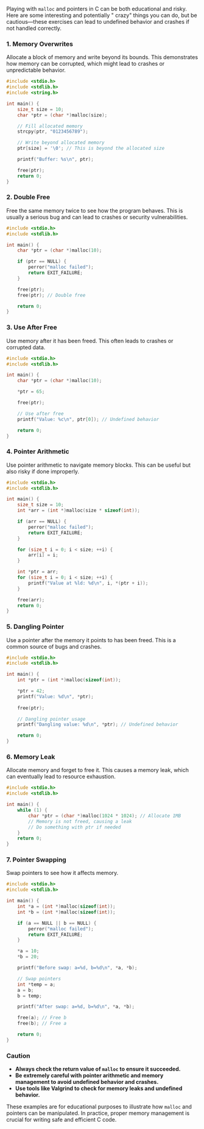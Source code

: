 Playing with `malloc` and pointers in C can be both educational and risky. Here are some interesting and potentially "
crazy" things you can do, but be cautious—these exercises can lead to undefined behavior and crashes if not handled
correctly.

### 1. **Memory Overwrites**

Allocate a block of memory and write beyond its bounds. This demonstrates how memory can be corrupted, which might lead
to crashes or unpredictable behavior.

```c
#include <stdio.h>
#include <stdlib.h>
#include <string.h>

int main() {
    size_t size = 10;
    char *ptr = (char *)malloc(size);

    // Fill allocated memory
    strcpy(ptr, "0123456789");

    // Write beyond allocated memory
    ptr[size] = '\0'; // This is beyond the allocated size

    printf("Buffer: %s\n", ptr);

    free(ptr);
    return 0;
}
```

### 2. **Double Free**

Free the same memory twice to see how the program behaves. This is usually a serious bug and can lead to crashes or
security vulnerabilities.

```c
#include <stdio.h>
#include <stdlib.h>

int main() {
    char *ptr = (char *)malloc(10);

    if (ptr == NULL) {
        perror("malloc failed");
        return EXIT_FAILURE;
    }

    free(ptr);
    free(ptr); // Double free

    return 0;
}
```

### 3. **Use After Free**

Use memory after it has been freed. This often leads to crashes or corrupted data.

```c
#include <stdio.h>
#include <stdlib.h>

int main() {
    char *ptr = (char *)malloc(10);

    *ptr = 65;

    free(ptr);

    // Use after free
    printf("Value: %c\n", ptr[0]); // Undefined behavior

    return 0;
}

```

### 4. **Pointer Arithmetic**

Use pointer arithmetic to navigate memory blocks. This can be useful but also risky if done improperly.

```c
#include <stdio.h>
#include <stdlib.h>

int main() {
    size_t size = 10;
    int *arr = (int *)malloc(size * sizeof(int));

    if (arr == NULL) {
        perror("malloc failed");
        return EXIT_FAILURE;
    }

    for (size_t i = 0; i < size; ++i) {
        arr[i] = i;
    }

    int *ptr = arr;
    for (size_t i = 0; i < size; ++i) {
        printf("Value at %ld: %d\n", i, *(ptr + i));
    }

    free(arr);
    return 0;
}
```

### 5. **Dangling Pointer**

Use a pointer after the memory it points to has been freed. This is a common source of bugs and crashes.

```c
#include <stdio.h>
#include <stdlib.h>

int main() {
    int *ptr = (int *)malloc(sizeof(int));

    *ptr = 42;
    printf("Value: %d\n", *ptr);
    
    free(ptr);

    // Dangling pointer usage
    printf("Dangling value: %d\n", *ptr); // Undefined behavior

    return 0;
}
```

### 6. **Memory Leak**

Allocate memory and forget to free it. This causes a memory leak, which can eventually lead to resource exhaustion.

```c
#include <stdio.h>
#include <stdlib.h>

int main() {
    while (1) {
        char *ptr = (char *)malloc(1024 * 1024); // Allocate 1MB
        // Memory is not freed, causing a leak
        // Do something with ptr if needed
    }
    return 0;
}
```

### 7. **Pointer Swapping**

Swap pointers to see how it affects memory.

```c
#include <stdio.h>
#include <stdlib.h>

int main() {
    int *a = (int *)malloc(sizeof(int));
    int *b = (int *)malloc(sizeof(int));

    if (a == NULL || b == NULL) {
        perror("malloc failed");
        return EXIT_FAILURE;
    }

    *a = 10;
    *b = 20;

    printf("Before swap: a=%d, b=%d\n", *a, *b);

    // Swap pointers
    int *temp = a;
    a = b;
    b = temp;

    printf("After swap: a=%d, b=%d\n", *a, *b);

    free(a); // Free b
    free(b); // Free a

    return 0;
}
```

### Caution

- **Always check the return value of `malloc` to ensure it succeeded.**
- **Be extremely careful with pointer arithmetic and memory management to avoid undefined behavior and crashes.**
- **Use tools like Valgrind to check for memory leaks and undefined behavior.**

These examples are for educational purposes to illustrate how `malloc` and pointers can be manipulated. In practice,
proper memory management is crucial for writing safe and efficient C code.